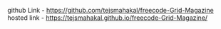 github Link - https://github.com/tejsmahakal/freecode-Grid-Magazine
hosted link - https://tejsmahakal.github.io/freecode-Grid-Magazine/
